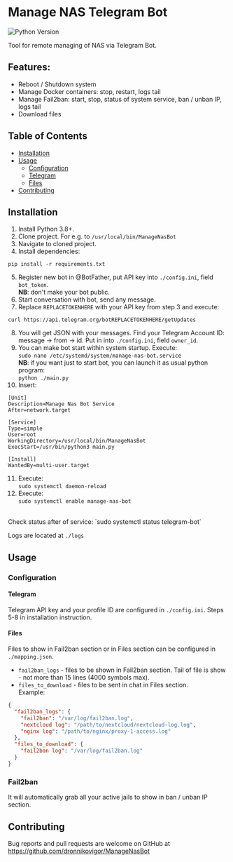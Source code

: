 # Manage NAS Telegram Bot

![Python Version](https://img.shields.io/badge/python-3.8_%7C_3.9_%7C_3.10_%7C_3.11-blue)


Tool for remote managing of NAS via Telegram Bot.

## Features:

- Reboot / Shutdown system
- Manage Docker containers: stop, restart, logs tail
- Manage Fail2ban: start, stop, status of system service, ban / unban IP, logs tail
- Download files

## Table of Contents

* [Installation](#installation)
* [Usage](#usage)
  * [Configuration](#configuration)
  * [Telegram](#telegram)
  * [Files](#files)
* [Contributing](#contributing)

## Installation

1. Install Python 3.8+.   
2. Clone project. For e.g. to `/usr/local/bin/ManageNasBot`
3. Navigate to cloned project.  
4. Install dependencies:

```commandline
pip install -r requirements.txt
```
5. Register new bot in @BotFather, put API key into `./config.ini`, field `bot_token`.  
**NB**: don't make your bot public.
6. Start conversation with bot, send any message.  
7. Replace `REPLACETOKENHERE` with your API key from step 3 and execute:
```commandline
curl https://api.telegram.org/botREPLACETOKENHERE/getUpdates
```
8. You will get JSON with your messages. Find your Telegram Account ID: message -> from -> id. 
Put in into `./config.ini`, field `owner_id`.
9. You can make bot start within system startup. 
Execute:   
`sudo nano /etc/systemd/system/manage-nas-bot.service`  
**NB**: if you want just to start bot, you can launch it as usual python program:  
`python ./main.py`  
10. Insert:
```
[Unit]
Description=Manage Nas Bot Service
After=network.target

[Service]
Type=simple
User=root
WorkingDirectory=/usr/local/bin/ManageNasBot
ExecStart=/usr/bin/python3 main.py

[Install]
WantedBy=multi-user.target
```
11. Execute:  
`sudo systemctl daemon-reload`
12. Execute:  
`sudo systemctl enable manage-nas-bot`

<br>
Check status after of service:  
`sudo systemctl status telegram-bot`
  
Logs are located at `./logs`

## Usage

### Configuration
#### Telegram
Telegram API key and your profile ID are configured in `./config.ini`. Steps 5-8 in installation instruction.
#### Files
Files to show in Fail2ban section or in Files section can be configured in `./mapping.json`.  
* `fail2ban_logs` - files to be shown in Fail2ban section. Tail of file is show - not more than 15 lines (4000 symbols max).  
* `files_to_download` - files to be sent in chat in Files section.  
Example:  
```json lines
{
  "fail2ban_logs": {
    "fail2ban": "/var/log/fail2ban.log",
    "nextcloud log": "/path/to/nextcloud/nextcloud-log.log",
    "nginx log": "/path/to/nginx/proxy-1-access.log"
  },
  "files_to_download": {
    "fail2ban log": "/var/log/fail2ban.log"
  }
}

```
### Fail2ban
It will automatically grab all your active jails to show in ban / unban IP section.  

## Contributing

Bug reports and pull requests are welcome on GitHub at https://github.com/dronnikovigor/ManageNasBot
